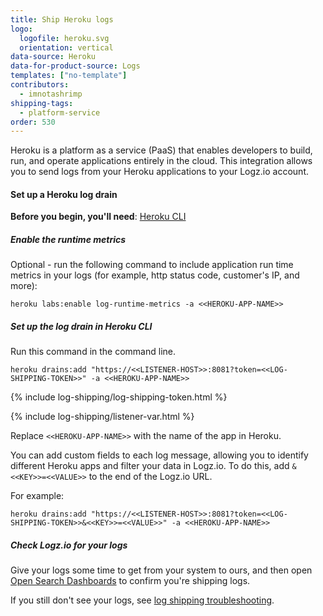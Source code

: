 ```yaml
---
title: Ship Heroku logs
logo:
  logofile: heroku.svg
  orientation: vertical
data-source: Heroku
data-for-product-source: Logs
templates: ["no-template"]
contributors:
  - imnotashrimp
shipping-tags:
  - platform-service
order: 530
---
```

Heroku is a platform as a service (PaaS) that enables developers to build, run, and operate applications entirely in the cloud. This integration allows you to send logs from your Heroku applications to your Logz.io account. 
#### Set up a Heroku log drain

**Before you begin, you'll need**:
[Heroku CLI](https://devcenter.heroku.com/articles/heroku-cli#download-and-install)

<div class="tasklist">
  
##### Enable the runtime metrics 

Optional - run the following command to include application run time metrics in your logs (for example, http status code, customer's IP, and more):

```shell
heroku labs:enable log-runtime-metrics -a <<HEROKU-APP-NAME>>
```

##### Set up the log drain in Heroku CLI

Run this command in the command line.

```shell
heroku drains:add "https://<<LISTENER-HOST>>:8081?token=<<LOG-SHIPPING-TOKEN>>" -a <<HEROKU-APP-NAME>>
```

{% include log-shipping/log-shipping-token.html %}

{% include log-shipping/listener-var.html %}

Replace `<<HEROKU-APP-NAME>>` with the name of the app in Heroku.

You can add custom fields to each log message, allowing you to identify different Heroku apps and filter your data in Logz.io.
To do this, add `&<<KEY>>=<<VALUE>>` to the end of the Logz.io URL.

For example:

```shell
heroku drains:add "https://<<LISTENER-HOST>>:8081?token=<<LOG-SHIPPING-TOKEN>>&<<KEY>>=<<VALUE>>" -a <<HEROKU-APP-NAME>>
```


##### Check Logz.io for your logs

Give your logs some time to get from your system to ours, and then open [Open Search Dashboards](https://app.logz.io/#/dashboard/osd) to confirm you're shipping logs.

If you still don't see your logs, see [log shipping troubleshooting]({{site.baseurl}}/user-guide/log-shipping/log-shipping-troubleshooting.html).

</div>
